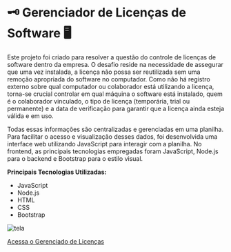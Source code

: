 # 🗝️ Gerenciador de Licenças de Software 🖥️

Este projeto foi criado para resolver a questão do controle de licenças de software dentro da empresa. O desafio reside na necessidade de assegurar que uma vez instalada, a licença não possa ser reutilizada sem uma remoção apropriada do software no computador. Como não há registro externo sobre qual computador ou colaborador está utilizando a licença, torna-se crucial controlar em qual máquina o software está instalado, quem é o colaborador vinculado, o tipo de licença (temporária, trial ou permanente) e a data de verificação para garantir que a licença ainda esteja válida e em uso.

Todas essas informações são centralizadas e gerenciadas em uma planilha. Para facilitar o acesso e visualização desses dados, foi desenvolvida uma interface web utilizando JavaScript para interagir com a planilha. No frontend, as principais tecnologias empregadas foram JavaScript, Node.js para o backend e Bootstrap para o estilo visual.

**Principais Tecnologias Utilizadas:**
- JavaScript
- Node.js
- HTML
- CSS
- Bootstrap

![tela](https://github.com/Guilherme-dev15/keysListApp/assets/49658386/7ed855dc-8a5e-4d05-a5d6-f639c76fe483)


[Acessa o Gerenciado de Licenças](https://guilherme-dev15.github.io/keysListApp/)
